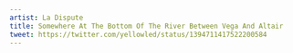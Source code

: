 ```yaml
---
artist: La Dispute
title: Somewhere At The Bottom Of The River Between Vega And Altair
tweet: https://twitter.com/yellowled/status/1394711417522200584
---
```

